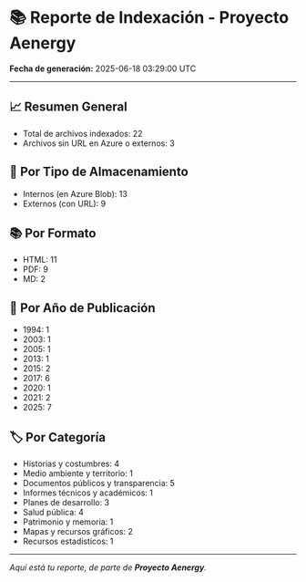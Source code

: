 # 📚 Reporte de Indexación - Proyecto Aenergy
**Fecha de generación:** 2025-06-18 03:29:00 UTC

---

## 📈 Resumen General
- Total de archivos indexados: 22
- Archivos sin URL en Azure o externos: 3

## 🔐 Por Tipo de Almacenamiento
- Internos (en Azure Blob): 13
- Externos (con URL): 9

## 📚 Por Formato
- HTML: 11
- PDF: 9
- MD: 2

## 📅 Por Año de Publicación
- 1994: 1
- 2003: 1
- 2005: 1
- 2013: 1
- 2015: 2
- 2017: 6
- 2020: 1
- 2021: 2
- 2025: 7

## 🏷️ Por Categoría
- Historias y costumbres: 4
- Medio ambiente y territorio: 1
- Documentos públicos y transparencia: 5
- Informes técnicos y académicos: 1
- Planes de desarrollo: 3
- Salud pública: 4
- Patrimonio y memoria: 1
- Mapas y recursos gráficos: 2
- Recursos estadísticos: 1

---

_Aquí está tu reporte, de parte de **Proyecto Aenergy**._
